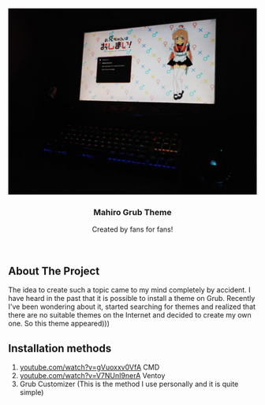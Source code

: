 

<!-- PROJECT LOGO -->
<br />
<p align="center">
  <a href="https://github.com/SPAWNRYS-ban/mahiro-grub">
    <img src="photo.jpg" alt="Logo">
  </a>

  <h3 align="center">Mahiro Grub Theme</h3>

  <p align="center">
    Created by fans for fans!
    <br />
    <br />
    <br />
  </p>
</p>






<!-- ABOUT THE PROJECT -->
## About The Project
The idea to create such a topic came to my mind completely by accident. I have heard in the past that it is possible to install a theme on Grub. Recently I've been wondering about it, started searching for themes and realized that there are no suitable themes on the Internet and decided to create my own one. So this theme appeared)))

## Installation methods 
1. [youtube.com/watch?v=gVuoxxv0VfA](https://www.youtube.com/watch?v=gVuoxxv0VfA) CMD
2. [youtube.com/watch?v=V7NUnI9nerA](https://www.youtube.com/watch?v=V7NUnI9nerA) Ventoy
3. Grub Customizer (This is the method I use personally and it is quite simple)

